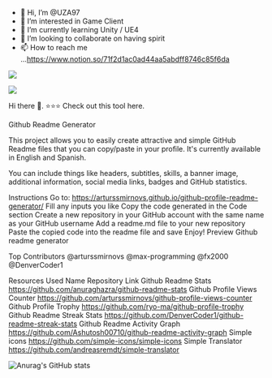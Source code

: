 - 👋 Hi, I’m @UZA97
- 👀 I’m interested in Game Client
- 🌱 I’m currently learning Unity / UE4
- 💞️ I’m looking to collaborate on having spirit
- 📫 How to reach me ...https://www.notion.so/71f2d1ac0ad44aa5abdff8746c85f6da

<a href="버튼을 눌렀을 때 이동할 링크" target="_blank"><img src="https://img.shields.io/badge/42-Seoul-000000?style=for-the-badge&logo=000000&logoColor=red"/></a>



<a href="버튼을 눌렀을 때 이동할 링크" target="_blank"><img src="https://img.shields.io/badge/뱃지레이블-000000?style=뱃지모양&logo=000000&logoColor=로고색상"/></a>

Hi there 👋.
⭐⭐⭐ Check out this tool here.

Github Readme Generator

This project allows you to easily create attractive and simple GitHub Readme files that you can copy/paste in your profile. It's currently available in English and Spanish.

You can include things like headers, subtitles, skills, a banner image, additional information, social media links, badges and GitHub statistics.

Instructions
Go to: https://arturssmirnovs.github.io/github-profile-readme-generator/
Fill any inputs you like
Copy the code generated in the Code section
Create a new repository in your GitHub account with the same name as your GitHub username
Add a readme.md file to your new repository
Paste the copied code into the readme file and save
Enjoy!
Preview
Github readme generator

Top Contributors
@arturssmirnovs @max-programming @fx2000 @DenverCoder1

Resources Used
Name	Repository Link
Github Readme Stats	https://github.com/anuraghazra/github-readme-stats
Github Profile Views Counter	https://github.com/arturssmirnovs/github-profile-views-counter
Github Profile Trophy	https://github.com/ryo-ma/github-profile-trophy
Github Readme Streak Stats	https://github.com/DenverCoder1/github-readme-streak-stats
Github Readme Activity Graph	https://github.com/Ashutosh00710/github-readme-activity-graph
Simple icons	https://github.com/simple-icons/simple-icons
Simple Translator	https://github.com/andreasremdt/simple-translator

![Anurag's GitHub stats](https://github-readme-stats.vercel.app/api?username=UZA97&show_icons=true&theme=radical)
